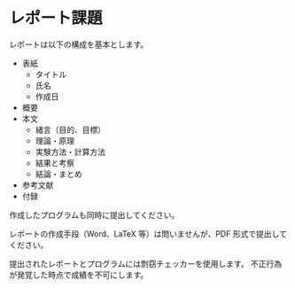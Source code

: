 # レポート課題

レポートは以下の構成を基本とします。

- 表紙
  - タイトル
  - 氏名
  - 作成日
- 概要
- 本文
  - 緒言（目的、目標）
  - 理論・原理
  - 実験方法・計算方法
  - 結果と考察
  - 結論・まとめ
- 参考文献
- 付録

作成したプログラムも同時に提出してください。

レポートの作成手段（Word、LaTeX 等）は問いませんが、PDF 形式で提出してください。

提出されたレポートとプログラムには剽窃チェッカーを使用します。
不正行為が発覚した時点で成績を不可にします。

